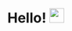 
# Hello! <img src="https://raw.githubusercontent.com/MartinHeinz/MartinHeinz/master/wave.gif" width="30px">
